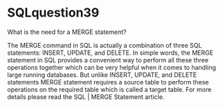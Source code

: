 # SQLquestion39
 What is the need for a MERGE statement?


The MERGE command in SQL is actually a combination of three SQL statements: INSERT, UPDATE, and DELETE. In simple words, the MERGE statement in SQL provides a convenient way to perform all these three operations together which can be very helpful when it comes to handling large running databases. But unlike INSERT, UPDATE, and DELETE statements MERGE statement requires a source table to perform these operations on the required table which is called a target table. For more details please read the SQL | MERGE Statement article.
